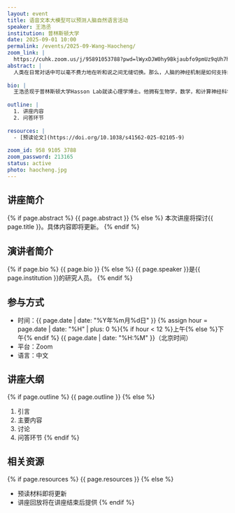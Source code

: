 ```yaml
---
layout: event
title: 语音文本大模型可以预测人脑自然语言活动
speaker: 王浩丞
institution: 普林斯顿大学
date: 2025-09-01 10:00
permalink: /events/2025-09-Wang-Haocheng/
zoom_link: |
  https://cuhk.zoom.us/j/95891053788?pwd=lWyxDJW0hy9Bkjaubfo9pmUz9qUh7h.1
abstract: |
  人类在日常对话中可以毫不费力地在听和说之间无缝切换。那么，人脑的神经机制是如何支持自然语言理解和生成的呢？在本研究中，我们采集了一个大规模的皮层脑电图（ECoG）数据集。被试者在长达一周的时间里，与病房中的家人、朋友、医生和医护人员等进行了开放式真实对话。我们从中提取出了总计约一百个小时（五十万词）的语言理解和生成的脑电图数据，以及同步的语音和文本信息。近年来快速发展的大语言模型为我们提供了一个分析自然数据的计算框架，因为这些模型能够捕捉到现实世界中语言的多样性和丰富的语境。我们使用了一个多模态语音转文本模型 Whisper，从中提取出声学、语音和语言的嵌入向量（vector embedding），并构建了一系列编码（encoding）模型，利用这些嵌入向量来预测大脑活动。结果显示，我们的编码模型能够准确预测语言理解和生成的时间序列，并且模型内部的处理层级与人类语言系统的层级结构相吻合。此外，基于嵌入向量的编码模型在预测大脑活动方面优于传统的符号模型。这些发现表明，大语言模型可以成为一个统一的计算框架，用于预测人脑语言理解和生成的时间进程、空间分布和层级结构。
  
bio: |
  王浩丞现于普林斯顿大学Hasson Lab就读心理学博士。他拥有生物学，数学，和计算神经科学学士学位。他目前使用大规模自然数据集和深度学习模型来研究人脑如何理解和生成语言。他的研究兴趣包括人脑语言系统与记忆系统的交流，脑对脑交流，和语言习得等。其研究成果已发表于Nature Human Behavior, Nature Communications, Nature Computational Science, eLife等期刊。
  
outline: |
  1. 讲座内容
  2. 问答环节
  
resources: |
  - [预读论文](https://doi.org/10.1038/s41562-025-02105-9)
  
zoom_id: 958 9105 3788
zoom_password: 213165
status: active
photo: haocheng.jpg
---
```


## 讲座简介

{% if page.abstract %}
{{ page.abstract }}
{% else %}
本次讲座将探讨{{ page.title }}。具体内容即将更新。
{% endif %}

## 演讲者简介

{% if page.bio %}
{{ page.bio }}
{% else %}
{{ page.speaker }}是{{ page.institution }}的研究人员。
{% endif %}

## 参与方式

- 时间：{{ page.date | date: "%Y年%m月%d日" }} {% assign hour = page.date | date: "%H" | plus: 0 %}{% if hour < 12 %}上午{% else %}下午{% endif %} {{ page.date | date: "%H:%M" }}（北京时间）
- 平台：Zoom
- 语言：中文

## 讲座大纲

{% if page.outline %}
{{ page.outline }}
{% else %}
1. 引言
2. 主要内容
3. 讨论
4. 问答环节
{% endif %}

## 相关资源

{% if page.resources %}
{{ page.resources }}
{% else %}
- 预读材料即将更新
- 讲座回放将在讲座结束后提供
{% endif %}
